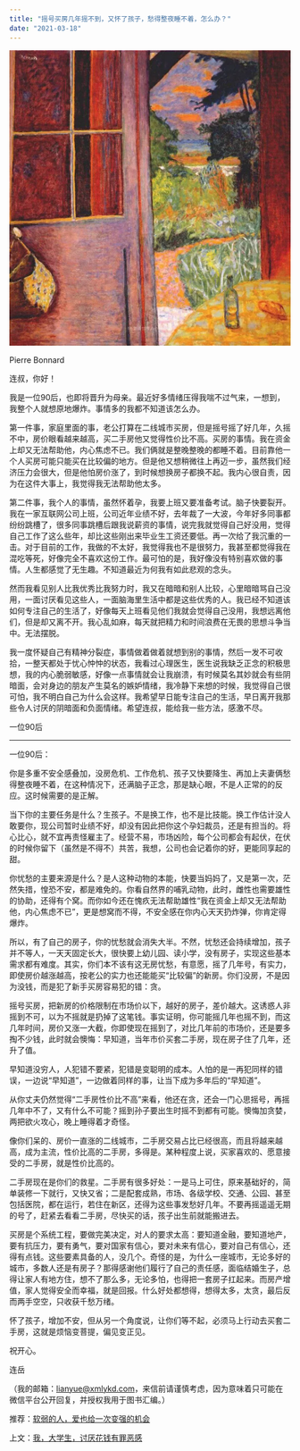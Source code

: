```yaml
---
title: "摇号买房几年摇不到，又怀了孩子，愁得整夜睡不着，怎么办？"
date: "2021-03-18"
---
```


![连岳文章](images/连岳文章picture-21.jpg)

Pierre Bonnard

  

连叔，你好！

  

我是一位90后，也即将晋升为母亲。最近好多情绪压得我喘不过气来，一想到，我整个人就想原地爆炸。事情多的我都不知道该怎么办。

  

第一件事，家庭里面的事，老公打算在二线城市买房，但是摇号摇了好几年，久摇不中，房价眼看越来越高，买二手房他又觉得性价比不高。买房的事情。我在资金上却又无法帮助他，内心焦虑不已。我们俩就是整晚整晚的都睡不着。目前靠他一个人买房可能只能买在比较偏的地方。但是他又想稍微往上再迈一步，虽然我们经济压力会很大，但是他怕房价涨了，到时候想换房子都换不起。我内心很自责，因为在这件大事上，我觉得我无法帮助他太多。

  

第二件事，我个人的事情，虽然怀着孕，我要上班又要准备考试。脑子快要裂开。我在一家互联网公司上班，公司近年业绩不好，去年裁了一大波，今年好多同事都纷纷跳槽了，很多同事跳槽后跟我说薪资的事情，说完我就觉得自己好没用，觉得自己工作了这么些年，却比这些刚出来毕业生工资还要低。再一次给了我沉重的一击。对于目前的工作，我做的不太好，我觉得我也不是很努力，我甚至都觉得我在混吃等死，好像完全不喜欢这份工作。最可怕的是，我好像没有特别喜欢做的事情。人生都感觉了无生趣。不知道最近为何我有如此悲观的念头。

  

然而我看见别人比我优秀比我努力时，我又在暗暗和别人比较，心里暗暗骂自己没用，一面讨厌看见这些人，一面脑海里生活中都是这些优秀的人。我已经不知道该如何专注自己的生活了，好像每天上班看见他们我就会觉得自己没用，我想远离他们，但是却又离不开。我心乱如麻，每天就把精力和时间浪费在无畏的思想斗争当中。无法摆脱。

  

我一度怀疑自己有精神分裂症，事情做着做着就想到别的事情，然后一发不可收拾，一整天都处于忧心忡忡的状态，我看过心理医生，医生说我缺乏正念的积极思想，我的内心脆弱敏感，好像一点事情就会让我崩溃，有时候莫名其妙就会有些阴暗面，会对身边的朋友产生莫名的嫉妒情绪，我冷静下来想的时候，我觉得自己很可怕，我不明白自己为什么会这样。我希望早日能专注自己的生活，早日离开我那些令人讨厌的阴暗面和负面情绪。希望连叔，能给我一些方法，感激不尽。

  

一位90后

  

* * *

  

一位90后：

  

你是多重不安全感叠加，没房危机、工作危机、孩子又快要降生、再加上夫妻俩愁得整夜睡不着，在这种情况下，还满脑子正念，那是缺心眼，不是人正常的的反应。这时候需要的是正解。

  

当下你的主要任务是什么？生孩子。不是换工作，也不是比技能。换工作估计没人敢要你，现公司暂时业绩不好，却没有因此把你这个孕妇裁员，还是有担当的。将心比心，就不宜再责怪雇主了。经营不易，市场凶险，每个公司都会有起伏，在伏的时候你留下（虽然是不得不）共苦，我想，公司也会记着你的好，更能同享起的甜。

  

你忧愁的主要来源是什么？是人这种动物的本能，快要当妈妈了，又是第一次，茫然失措，惶恐不安，都是难免的。你看自然界的哺乳动物，此时，雌性也需要雄性的协助，还得有个窝。而你如今还在愧疚无法帮助雄性“我在资金上却又无法帮助他，内心焦虑不已”，更是想窝而不得，不安全感在你内心天天扔炸弹，你肯定得爆炸。

  

所以，有了自己的房子，你的忧愁就会消失大半。不然，忧愁还会持续增加，孩子并不等人，一天天固定长大，很快要上幼儿园、读小学，没有房子，实现这些基本需求都有难度。其实，你们本不该有这无房忧愁，有意愿，摇了几年号，有实力，即使房价越涨越高，按老公的实力也还能能买“比较偏”的新房。你们没房，不是因为没钱，而是犯了新手买房容易犯的错：贪。

  

摇号买房，把新房的价格限制在市场价以下，越好的房子，差价越大。这诱惑人非摇到不可，以为不摇就是扔掉了这笔钱。事实证明，你可能摇几年也摇不到，而这几年时间，房价又涨一大截，你即使现在摇到了，对比几年前的市场价，还是要多掏不少钱，此时就会懊悔：早知道，当年市价买套二手房，现在房子住了几年，还升了值。

  

早知道没穷人，人犯错不要紧，犯错是变聪明的成本。人怕的是一再犯同样的错误，一边说“早知道”，一边做着同样的事，让当下成为多年后的“早知道”。

  

从你丈夫仍然觉得“二手房性价比不高”来看，他还在贪，还会一门心思摇号，再摇几年中不了，又有什么不可能？摇到孙子要出生时摇不到都有可能。懊悔加贪婪，两把欲火攻心，晚上睡得着才奇怪。

  

像你们呆的、房价一直涨的二线城市，二手房交易占比已经很高，而且将越来越高，成为主流，性价比高的二手房，多得是。某种程度上说，买家喜欢的、愿意接受的二手房，就是性价比高的。

  

二手房现在是你们的救星。二手房有很多好处：一是马上可住，原来基础好的，简单装修一下就行，又快又省；二是配套成熟，市场、各级学校、交通、公园、甚至包括医院，都在运行，若住在新区，还得为这些事发愁好几年。不要再摇遥遥无期的号了，赶紧去看看二手房，尽快买的话，孩子出生前就能搬进去。

  

买房是个系统工程，要做完美决定，对人的要求太高：要知道金融，要知道地产，要有抗压力，要有勇气，要对国家有信心，要对未来有信心，要对自己有信心，还得有点钱。这些要素具备的人，没几个。奇怪的是，为什么一座城市，无论多好的城市，多数人还是有房子？那得感谢他们履行了自己的责任感，面临结婚生子，总得让家人有地方住，想不了那么多，无论多怕，也得把一套房子扛起来。而房产增值，家人觉得安全而幸福，就是回报。什么好处都想得，想得太多，太贪，最后反而两手空空，只收获千愁万绪。

  

怀了孩子，增加不安，但从另一个角度说，让你们等不起，必须马上行动去买套二手房，这就是烦恼变菩提，偏见变正见。

  

祝开心。

  

连岳

  

（我的邮箱：lianyue@xmlykd.com，来信前请谨慎考虑，因为意味着只可能在微信平台公开回复，并授权我用于图书汇编。）

推荐：[软弱的人，爱也给一次变强的机会](http://mp.weixin.qq.com/s?__biz=MjM5NDU0Mjk2MQ==&mid=2651626427&idx=1&sn=c87058764f2b24c06c72a502656ec928&chksm=bd7e1fa58a0996b392fa344f816f3429bacd81f28fc941ff906a7874a6cfc639a3810e0d3611&scene=21#wechat_redirect)  

上文：[我，大学生，讨厌花钱有罪恶感](http://mp.weixin.qq.com/s?__biz=MjM5NDU0Mjk2MQ==&mid=2651690320&idx=1&sn=4c7fa7c82a57a49c90466a65ceaab751&chksm=bd7f114e8a089858ebef0a88faa0b164ff7ddd12e3d034cc1d5431112adec4ffa78e9c2b4249&scene=21#wechat_redirect)
